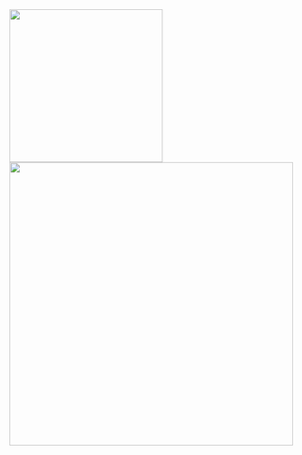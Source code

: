 <div>
  <img src="https://github-readme-stats.vercel.app/api/top-langs/?username=DLi7077" 
       style=
       "height:270px"
  />
  <img src="https://github-readme-stats.vercel.app/api?username=DLi7077&theme=blue-green" width="500"
    style="
           overflow: hidden;
           "
  />
</div>
